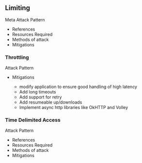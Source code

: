## Limiting
Meta Attack Pattern

* References
* Resources Required
* Methods of attack
* Mitigations

### Throttling
Attack Pattern

* Mitigations

  * modify application to ensure good handling of high latency
  * Add long timeouts
  * Add support for retry
  * Add resumeable up/downloads
  * Implement async http libraries like OkHTTP and Volley

### Time Delimited Access
Attack Pattern

* References
* Resources Required
* Methods of attack
* Mitigations
